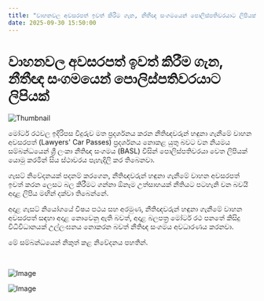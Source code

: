 ```yaml
---
title: "වාහනවල අවසරපත් ඉවත් කිරීම ගැන, නීතීඥ සංගමයෙන් පොලිස්පතිවරයාට ලිපියක්"
date: 2025-09-30 15:50:00
---
```


# වාහනවල අවසරපත් ඉවත් කිරීම ගැන, නීතීඥ සංගමයෙන් පොලිස්පතිවරයාට ලිපියක්

![Thumbnail](https://helakuru.sgp1.cdn.digitaloceanspaces.com/esana/images/lib/lawyers-bar-association[1].jpg)

මෝටර් රථවල ඉදිරිපස වීදුරුව මත ප්‍රදර්ශනය කරන නීතිඥවරුන් හඳුනා ගැනීමේ වාහන අවසරපත් (Lawyers' Car Passes) ප්‍රදර්ශනය නොකළ යුතු බවට වන නියමය සම්බන්ධයෙන් ශ්‍රී ලංකා නීතිඥ සංගමය (BASL) විසින් පොලිස්පතිවරයා වෙත ලිපියක් යොමු කරමින් සිය ස්ථාවරය පැහැදිලි කර තිබෙනවා.

ගැසට් නිවේදනයක් පදනම් කරගෙන, නීතිඥවරුන් හඳුනා ගැනීමේ වාහන අවසරපත් ඉවත් කරන ලෙසට බල කිරීමට ගන්නා ඕනෑම උත්සාහයක් නීතියට පටහැනි වන බවයි අදාළ ලිපිය මඟින් දක්වා ‍තිබෙන්නේ.

අදාළ ගැසට් නියෝගයේ විෂය පථය සහ අරමුණ, නීතිඥවරුන් හඳුනා ගැනීමේ වාහන අවසරපත් සඳහා අදාළ නොවෙනු ඇති බවත්, අදාළ බලපත්‍ර මෝටර් රථ පනතේ කිසිදු විධිවිධානයක් උල්ලංඝනය නොකරන බවත් නීතිඥ සංගමය අවධාරණය කරනවා.

මේ සම්බන්ධයෙන් නිකුත් කළ නිවේදනය පහතින්.

 

![Image](https://helakuru.sgp1.cdn.digitaloceanspaces.com/esana/images/68db8ddecfb24pdf_page_0.jpeg)

![Image](https://helakuru.sgp1.cdn.digitaloceanspaces.com/esana/images/68db8ddedee33pdf_page_1.jpeg)

